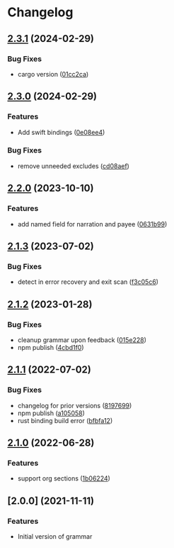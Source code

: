 # Changelog

## [2.3.1](https://github.com/polarmutex/tree-sitter-beancount/compare/v2.3.0...v2.3.1) (2024-02-29)


### Bug Fixes

* cargo version ([01cc2ca](https://github.com/polarmutex/tree-sitter-beancount/commit/01cc2ca9073b1dab75e6d7996f48331b0c3f9057))

## [2.3.0](https://github.com/polarmutex/tree-sitter-beancount/compare/v2.2.0...v2.3.0) (2024-02-29)


### Features

* Add swift bindings ([0e08ee4](https://github.com/polarmutex/tree-sitter-beancount/commit/0e08ee4212edef5088bb3dd93ab0ba01f94792b0))


### Bug Fixes

* remove unneeded excludes ([cd08aef](https://github.com/polarmutex/tree-sitter-beancount/commit/cd08aefa20dc0f3d5984b08b5d468f75bf4fd096))

## [2.2.0](https://github.com/polarmutex/tree-sitter-beancount/compare/v2.1.3...v2.2.0) (2023-10-10)


### Features

* add named field for narration and payee ([0631b99](https://github.com/polarmutex/tree-sitter-beancount/commit/0631b99d9096e10f4e289efe618e518debe918b4))

## [2.1.3](https://github.com/polarmutex/tree-sitter-beancount/compare/v2.1.2...v2.1.3) (2023-07-02)


### Bug Fixes

* detect in error recovery and exit scan ([f3c05c6](https://github.com/polarmutex/tree-sitter-beancount/commit/f3c05c68aa03631fb4b9f0f7592bfec48376e65a))

## [2.1.2](https://github.com/polarmutex/tree-sitter-beancount/compare/v2.1.1...v2.1.2) (2023-01-28)


### Bug Fixes

* cleanup grammar upon feedback ([015e228](https://github.com/polarmutex/tree-sitter-beancount/commit/015e228ca684bbba5ee3e457020cf9c5d1d20afc))
* npm publish ([4cbd1f0](https://github.com/polarmutex/tree-sitter-beancount/commit/4cbd1f09cd07c1f1fabf867c2cf354f9da53cc4c))

## [2.1.1](https://github.com/polarmutex/tree-sitter-beancount/compare/v2.1.0...v2.1.1) (2022-07-02)


### Bug Fixes

* changelog for prior versions ([8197699](https://github.com/polarmutex/tree-sitter-beancount/commit/8197699421b9787a3940b097ced363b9a4ba2f13))
* npm publish ([a105058](https://github.com/polarmutex/tree-sitter-beancount/commit/a1050584340a2375b6b480ba9e9691aebb9d33d5))
* rust binding build error ([bfbfa12](https://github.com/polarmutex/tree-sitter-beancount/commit/bfbfa12da0e1c7e598768c0f46f90bbe179d4be5))

## [2.1.0](https://github.com/polarmutex/tree-sitter-beancount/compare/v2.0.0...v2.1.0) (2022-06-28)


### Features

* support org sections ([1b06224](https://github.com/polarmutex/tree-sitter-beancount/commit/1b06224c446f49586b0952de795e1562c6d76e3b))

## [2.0.0] (2021-11-11)

### Features

* Initial version of grammar
